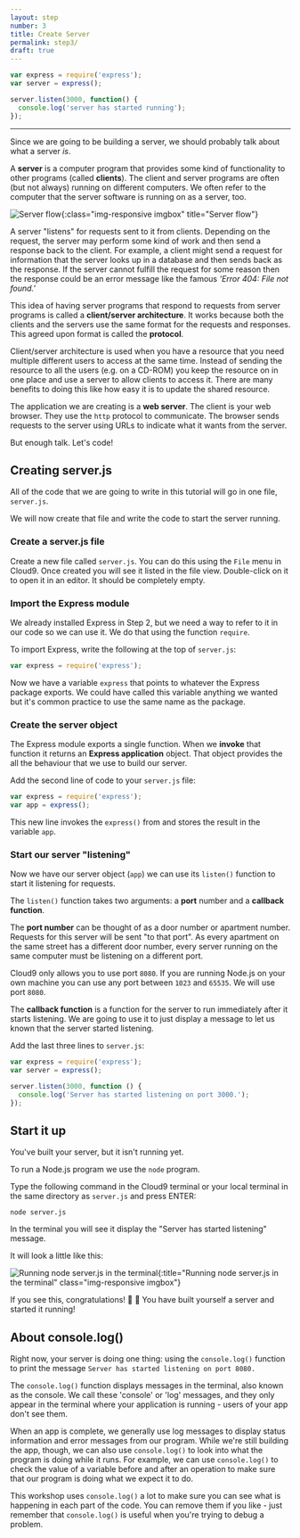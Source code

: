 ```yaml
---
layout: step
number: 3
title: Create Server
permalink: step3/
draft: true
---
```


```js
var express = require('express');
var server = express();

server.listen(3000, function() {
  console.log('server has started running');
});
```

***

Since we are going to be building a server, we should probably talk about what a server *is*.

A **server** is a computer program that provides some kind of functionality to other programs (called **clients**). The client and server programs are often (but not always) running on different computers.  We often refer to the computer that the server software is running on as a server, too.

![Server flow](../assets/step3-a.png){:class="img-responsive imgbox" title="Server flow"}

A server "listens" for requests sent to it from clients.  Depending on the request, the server may perform some kind of work and then send a response back to the client.  For example, a client might send a request for information that the server looks up in a database and then sends back as the response.  If the server cannot fulfill the request for some reason then the response could be an error message like the famous *'Error 404: File not found.'*  

This idea of having server programs that respond to requests from server programs is called a **client/server architecture**.  It works because both the clients and the servers use the same format for the requests and responses.  This agreed upon format is called the **protocol**.

Client/server architecture is used when you have a resource that you need multiple different users to access at the same time.  Instead of sending the resource to all the users (e.g. on a CD-ROM) you keep the resource on in one place and use a server to allow clients to access it.  There are many benefits to doing this like how easy it is to update the shared resource.

The application we are creating is a **web server**.  The client is your web browser.  They use the `http` protocol to communicate.  The browser sends requests to the server using URLs to indicate what it wants from the server.

But enough talk.  Let's code!

## Creating server.js

All of the code that we are going to write in this tutorial will go in one file,
`server.js`.  

We will now create that file and write the code to start the server running.

### Create a server.js file

Create a new file called `server.js`.  You can do this using the `File` menu in Cloud9.  Once created you will see it listed in the file view.  Double-click on it to open it in an editor.  It should be completely empty.

### Import the Express module

We already installed Express in Step 2, but we need a way to refer to it in our code so we can use it.  We do that using the function `require`.  

To import Express, write the following at the top of `server.js`:

```javascript
var express = require('express');
```

Now we have a variable `express` that points to whatever the Express package  exports.  We could have called this variable anything we wanted but it's common practice to use the same name as the package.

### Create the server object

The Express module exports a single function.  When we **invoke** that function it returns an **Express application** object.  That object provides the all the behaviour that we use to build our server.

Add the second line of code to your `server.js` file:

```javascript
var express = require('express');
var app = express();
```

This new line invokes the `express()` from and stores the result in the variable `app`.

### Start our server "listening"

Now we have our server object (`app`) we can use its `listen()` function to start it listening for requests.

The `listen()` function takes two arguments: a **port** number and a **callback function**.

The **port number** can be thought of as a door number or apartment number.  Requests for this server will be sent "to that port". As every apartment on the same street has a different door number, every server running on the same computer must be listening on a different port.

Cloud9 only allows you to use port `8080`.  If you are running Node.js on your own machine you can use any port between `1023` and `65535`.  We will use port `8080`.

The **callback function** is a function for the server to run immediately after it starts listening.  We are going to use it to just display a message to let us known that the server started listening.

Add the last three lines to `server.js`:

```javascript
var express = require('express');
var server = express();

server.listen(3000, function () {
  console.log('Server has started listening on port 3000.');
});
```

## Start it up

You've built your server, but it isn't running yet.

To run a Node.js program we use the `node` program.

Type the following command in the Cloud9 terminal or your local terminal in the same directory as `server.js` and press ENTER:

```
node server.js
```

<!-- If you are using cloud9, you can also select the file `server.js` in the workspace folder tree and click the `Run` button on the top menu. -->

In the terminal you will see it display the "Server has started listening" message.

It will look a little like this:

![Running node server.js in the terminal](../assets/step3-b.png){:title="Running node server.js in the terminal" class="img-responsive imgbox"}

If you see this, congratulations! :clap: :clap: You have built yourself a server and started it running!

## About console.log()

Right now, your server is doing one thing: using the `console.log()` function to print the message `Server has started listening on port 8080.`

The `console.log()` function displays messages in the terminal, also known as the console. We call these 'console' or 'log' messages, and they only appear in the terminal where your application is running - users of your app don't see them.

When an app is complete, we generally use log messages to display status information and error messages from our program. While we're still building the app, though, we can also use `console.log()` to look into what the program is doing while it runs. For example, we can use `console.log()` to check the value of a variable before and after an operation to make sure that our program is doing what we expect it to do.

This workshop uses `console.log()` a lot to make sure you can see what is happening in each part of the code. You can remove them if you like - just remember that `console.log()` is useful when you're trying to debug a problem.
